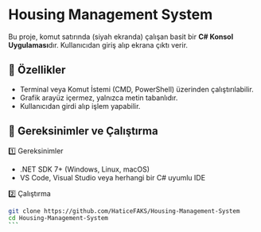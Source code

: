# Housing Management System
Bu proje, komut satırında (siyah ekranda) çalışan basit bir **C# Konsol Uygulaması**dır. Kullanıcıdan giriş alıp ekrana çıktı verir.

## 📌 Özellikler

- Terminal veya Komut İstemi (CMD, PowerShell) üzerinden çalıştırılabilir.
- Grafik arayüz içermez, yalnızca metin tabanlıdır.
- Kullanıcıdan girdi alıp işlem yapabilir.

## 🚀 Gereksinimler ve Çalıştırma
1️⃣ Gereksinimler
- .NET SDK 7+ (Windows, Linux, macOS)
- VS Code, Visual Studio veya herhangi bir C# uyumlu IDE

2️⃣ Çalıştırma
````sh
git clone https://github.com/HaticeFAKS/Housing-Management-System
cd Housing-Management-System
```

 
